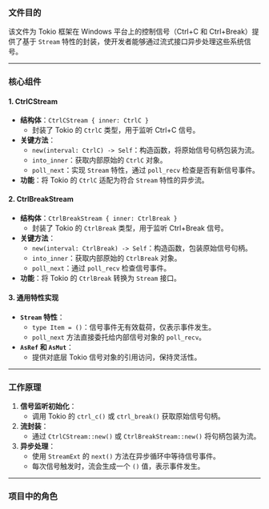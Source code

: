 ### 文件目的
该文件为 Tokio 框架在 Windows 平台上的控制信号（Ctrl+C 和 Ctrl+Break）提供了基于 `Stream` 特性的封装，使开发者能够通过流式接口异步处理这些系统信号。

---

### 核心组件

#### 1. **CtrlCStream**
- **结构体**：`CtrlCStream { inner: CtrlC }`
  - 封装了 Tokio 的 `CtrlC` 类型，用于监听 Ctrl+C 信号。
- **关键方法**：
  - `new(interval: CtrlC) -> Self`：构造函数，将原始信号句柄包装为流。
  - `into_inner`：获取内部原始的 `CtrlC` 对象。
  - `poll_next`：实现 `Stream` 特性，通过 `poll_recv` 检查是否有新信号事件。
- **功能**：将 Tokio 的 `CtrlC` 适配为符合 `Stream` 特性的异步流。

#### 2. **CtrlBreakStream**
- **结构体**：`CtrlBreakStream { inner: CtrlBreak }`
  - 封装了 Tokio 的 `CtrlBreak` 类型，用于监听 Ctrl+Break 信号。
- **关键方法**：
  - `new(interval: CtrlBreak) -> Self`：构造函数，包装原始信号句柄。
  - `into_inner`：获取内部原始的 `CtrlBreak` 对象。
  - `poll_next`：通过 `poll_recv` 检查信号事件。
- **功能**：将 Tokio 的 `CtrlBreak` 转换为 `Stream` 接口。

#### 3. **通用特性实现**
- **`Stream` 特性**：
  - `type Item = ()`：信号事件无有效载荷，仅表示事件发生。
  - `poll_next` 方法直接委托给内部信号对象的 `poll_recv`。
- **`AsRef` 和 `AsMut`**：
  - 提供对底层 Tokio 信号对象的引用访问，保持灵活性。

---

### 工作原理
1. **信号监听初始化**：
   - 调用 Tokio 的 `ctrl_c()` 或 `ctrl_break()` 获取原始信号句柄。
2. **流封装**：
   - 通过 `CtrlCStream::new()` 或 `CtrlBreakStream::new()` 将句柄包装为流。
3. **异步处理**：
   - 使用 `StreamExt` 的 `next()` 方法在异步循环中等待信号事件。
   - 每次信号触发时，流会生成一个 `()` 值，表示事件发生。

---

### 项目中的角色
